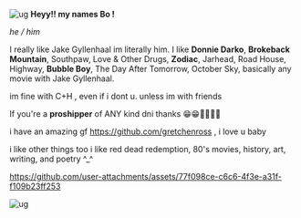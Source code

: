 ![ug](https://files.catbox.moe/6ralv9.png)
**Heyy!! my names Bo !**

*he / him*

I really like Jake Gyllenhaal im literally him. I like **Donnie Darko**, **Brokeback Mountain**, Southpaw, Love & Other Drugs, **Zodiac**, Jarhead, Road House, Highway, **Bubble Boy**, The Day After Tomorrow, October Sky, basically any movie with Jake Gyllenhaal.

im fine with C+H , even if i dont u. unless im with friends

If you're a **proshipper** of ANY kind dni thanks 😁😁💖💖💖💖

i have an amazing gf https://github.com/gretchenross , i love u baby

i like other things too i like red dead redemption, 80's movies, history, art, writing, and poetry ^_^


https://github.com/user-attachments/assets/77f098ce-c6c6-4f3e-a31f-f109b23ff253


![ug](https://files.catbox.moe/w9qkji.png)








